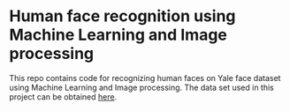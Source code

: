 # Human face recognition using Machine Learning and Image processing
This repo contains code for recognizing human faces on Yale face dataset using Machine Learning and Image processing.
The data set used in this project can be obtained [here](http://vision.ucsd.edu/content/yale-face-database).

